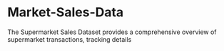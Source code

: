 # Market-Sales-Data
The Supermarket Sales Dataset provides a comprehensive overview of supermarket transactions, tracking details 
